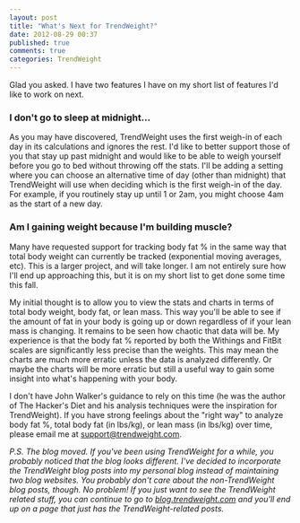 ```yaml
---
layout: post
title: "What's Next for TrendWeight?"
date: 2012-08-29 00:37
published: true
comments: true
categories: TrendWeight
---
```


Glad you asked.  I have two features I have on my short list of features I'd like to work on next.

### I don't go to sleep at midnight...

As you may have discovered, TrendWeight uses the first weigh-in of each day in its calculations and ignores the rest.  I'd like to better support those of you that stay up past midnight and would like to be able to weigh yourself before you go to bed without throwing off the stats.  I'll be adding a setting where you can choose an alternative time of day (other than midnight) that TrendWeight will use when deciding which is the first weigh-in of the day.  For example, if you routinely stay up until 1 or 2am, you might choose 4am as the start of a new day.

### Am I gaining weight because I'm building muscle?

Many have requested support for tracking body fat % in the same way that total body weight can currently be tracked (exponential moving averages, etc).  This is a larger project, and will take longer. I am not entirely sure how I'll end up approaching this, but it is on my short list to get done some time this fall.

My initial thought is to allow you to view the stats and charts in terms of total body weight, body fat, or lean mass.  This way you'll be able to see if the amount of fat in your body is going up or down regardless of if your lean mass is changing.  It remains to be seen how chaotic that data will be.  My experience is that the body fat % reported by both the Withings and FitBit scales are significantly less precise than the weights.  This may mean the charts are much more erratic unless the data is analyzed differently.  Or maybe the charts will be more erratic but still a useful way to gain some insight into what's happening with your body.

I don't have John Walker's guidance to rely on this time (he was the author of The Hacker's Diet and his analysis techniques were the inspiration for TrendWeight).  If you have strong feelings about the "right way" to analyze body fat %, total body fat (in lbs/kg), or lean mass (in lbs/kg) over time, please email me at [support@trendweight.com](mailto:support@trendweight.com).

_P.S. The blog moved. If you've been using TrendWeight for a while, you probably noticed that the blog looks different.  I've decided to incorporate the TrendWeight blog posts into my personal blog instead of maintaining two blog websites.  You probably don't care about the non-TrendWeight blog posts, though.  No problem! If you just want to see the TrendWeight related stuff, you can continue to go to [blog.trendweight.com](http://blog.trendweight.com) and you'll end up on a page that just has the TrendWeight-related posts._